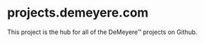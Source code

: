 
projects.demeyere.com
===================

This project is the hub for all of the DeMeyere™ projects on Github.
